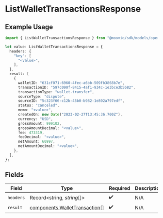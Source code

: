 # ListWalletTransactionsResponse

## Example Usage

```typescript
import { ListWalletTransactionsResponse } from "@moovio/sdk/models/operations";

let value: ListWalletTransactionsResponse = {
  headers: {
    "key": [
      "<value>",
    ],
  },
  result: [
    {
      walletID: "631cf071-6960-4fec-a6bb-509fb3868b7e",
      transactionID: "597c090f-8415-4af1-934c-1e3bce3b5682",
      transactionType: "wallet-transfer",
      sourceType: "dispute",
      sourceID: "5c323f66-c12b-45b0-b982-1e802a797edf",
      status: "canceled",
      memo: "<value>",
      createdOn: new Date("2023-02-27T13:45:36.700Z"),
      currency: "USD",
      grossAmount: 999102,
      grossAmountDecimal: "<value>",
      fee: 473319,
      feeDecimal: "<value>",
      netAmount: 60997,
      netAmountDecimal: "<value>",
    },
  ],
};
```

## Fields

| Field                                                                          | Type                                                                           | Required                                                                       | Description                                                                    |
| ------------------------------------------------------------------------------ | ------------------------------------------------------------------------------ | ------------------------------------------------------------------------------ | ------------------------------------------------------------------------------ |
| `headers`                                                                      | Record<string, *string*[]>                                                     | :heavy_check_mark:                                                             | N/A                                                                            |
| `result`                                                                       | [components.WalletTransaction](../../models/components/wallettransaction.md)[] | :heavy_check_mark:                                                             | N/A                                                                            |